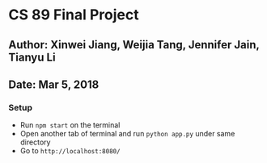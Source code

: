 # CS 89 Final Project
## Author: Xinwei Jiang, Weijia Tang, Jennifer Jain, Tianyu Li
## Date: Mar 5, 2018


### Setup
- Run `npm start` on the terminal
- Open another tab of terminal and run `python app.py` under same directory
- Go to `http://localhost:8080/`

